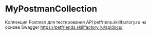 # MyPostmanCollection
Коллекция Postman для тестирования API petfriens.skillfactory.ru на основе Swagger https://petfriends.skillfactory.ru/apidocs/

